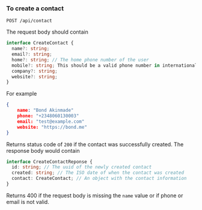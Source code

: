 ### To create a contact

`POST /api/contact`

The request body should contain

```ts
interface CreateContact {
  name?: string;
  email?: string;
  home?: string; // The home phone number of the user
  mobile?: string; This should be a valid phone number in international format eg. +2348020101010
  company?: string;
  website?: string;
}
```

For example

```json
{
    name: "Bond Akinmade"
    phone: "+2348060130003"
    email: "test@example.com"
    website: "https://bond.me"
}
```

Returns status code of `200` if the contact was successfully created. The response body would contain

```ts
interface CreateContactReponse {
  id: string; // The uuid of the newly created contact
  created: string; // The ISO date of when the contact was created
  contact: CreateContact; // An object with the contact information
}
```

Returns 400 if the request body is missing the `name` value or if phone or email is not valid.
